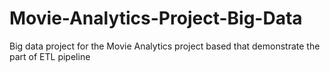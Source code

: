 # Movie-Analytics-Project-Big-Data
Big data project for the Movie Analytics project based that demonstrate the part of ETL pipeline 
